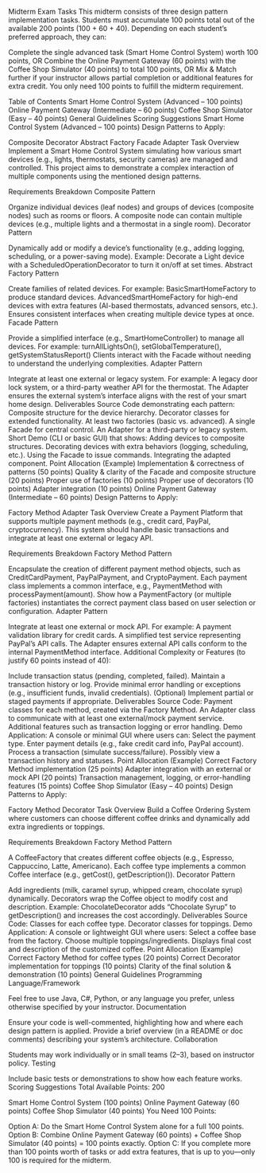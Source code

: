 Midterm Exam Tasks
This midterm consists of three design pattern implementation tasks. Students must accumulate 100 points total out of the available 200 points (100 + 60 + 40). Depending on each student’s preferred approach, they can:

Complete the single advanced task (Smart Home Control System) worth 100 points, OR
Combine the Online Payment Gateway (60 points) with the Coffee Shop Simulator (40 points) to total 100 points, OR
Mix & Match further if your instructor allows partial completion or additional features for extra credit.
You only need 100 points to fulfill the midterm requirement.

Table of Contents
Smart Home Control System (Advanced – 100 points)
Online Payment Gateway (Intermediate – 60 points)
Coffee Shop Simulator (Easy – 40 points)
General Guidelines
Scoring Suggestions
Smart Home Control System (Advanced – 100 points)
Design Patterns to Apply:

Composite
Decorator
Abstract Factory
Facade
Adapter
Task Overview
Implement a Smart Home Control System simulating how various smart devices (e.g., lights, thermostats, security cameras) are managed and controlled. This project aims to demonstrate a complex interaction of multiple components using the mentioned design patterns.

Requirements Breakdown
Composite Pattern

Organize individual devices (leaf nodes) and groups of devices (composite nodes) such as rooms or floors.
A composite node can contain multiple devices (e.g., multiple lights and a thermostat in a single room).
Decorator Pattern

Dynamically add or modify a device’s functionality (e.g., adding logging, scheduling, or a power-saving mode).
Example: Decorate a Light device with a ScheduledOperationDecorator to turn it on/off at set times.
Abstract Factory Pattern

Create families of related devices. For example:
BasicSmartHomeFactory to produce standard devices.
AdvancedSmartHomeFactory for high-end devices with extra features (AI-based thermostats, advanced sensors, etc.).
Ensures consistent interfaces when creating multiple device types at once.
Facade Pattern

Provide a simplified interface (e.g., SmartHomeController) to manage all devices. For example:
turnAllLightsOn(), setGlobalTemperature(), getSystemStatusReport()
Clients interact with the Facade without needing to understand the underlying complexities.
Adapter Pattern

Integrate at least one external or legacy system. For example:
A legacy door lock system, or a third-party weather API for the thermostat.
The Adapter ensures the external system’s interface aligns with the rest of your smart home design.
Deliverables
Source Code demonstrating each pattern:
Composite structure for the device hierarchy.
Decorator classes for extended functionality.
At least two factories (basic vs. advanced).
A single Facade for central control.
An Adapter for a third-party or legacy system.
Short Demo (CLI or basic GUI) that shows:
Adding devices to composite structures.
Decorating devices with extra behaviors (logging, scheduling, etc.).
Using the Facade to issue commands.
Integrating the adapted component.
Point Allocation (Example)
Implementation & correctness of patterns (50 points)
Quality & clarity of the Facade and composite structure (20 points)
Proper use of factories (10 points)
Proper use of decorators (10 points)
Adapter integration (10 points)
Online Payment Gateway (Intermediate – 60 points)
Design Patterns to Apply:

Factory Method
Adapter
Task Overview
Create a Payment Platform that supports multiple payment methods (e.g., credit card, PayPal, cryptocurrency). This system should handle basic transactions and integrate at least one external or legacy API.

Requirements Breakdown
Factory Method Pattern

Encapsulate the creation of different payment method objects, such as CreditCardPayment, PayPalPayment, and CryptoPayment.
Each payment class implements a common interface, e.g., PaymentMethod with processPayment(amount).
Show how a PaymentFactory (or multiple factories) instantiates the correct payment class based on user selection or configuration.
Adapter Pattern

Integrate at least one external or mock API. For example:
A payment validation library for credit cards.
A simplified test service representing PayPal’s API calls.
The Adapter ensures external API calls conform to the internal PaymentMethod interface.
Additional Complexity or Features (to justify 60 points instead of 40):

Include transaction status (pending, completed, failed).
Maintain a transaction history or log.
Provide minimal error handling or exceptions (e.g., insufficient funds, invalid credentials).
(Optional) Implement partial or staged payments if appropriate.
Deliverables
Source Code:
Payment classes for each method, created via the Factory Method.
An Adapter class to communicate with at least one external/mock payment service.
Additional features such as transaction logging or error handling.
Demo Application:
A console or minimal GUI where users can:
Select the payment type.
Enter payment details (e.g., fake credit card info, PayPal account).
Process a transaction (simulate success/failure).
Possibly view a transaction history and statuses.
Point Allocation (Example)
Correct Factory Method implementation (25 points)
Adapter integration with an external or mock API (20 points)
Transaction management, logging, or error-handling features (15 points)
Coffee Shop Simulator (Easy – 40 points)
Design Patterns to Apply:

Factory Method
Decorator
Task Overview
Build a Coffee Ordering System where customers can choose different coffee drinks and dynamically add extra ingredients or toppings.

Requirements Breakdown
Factory Method Pattern

A CoffeeFactory that creates different coffee objects (e.g., Espresso, Cappuccino, Latte, Americano).
Each coffee type implements a common Coffee interface (e.g., getCost(), getDescription()).
Decorator Pattern

Add ingredients (milk, caramel syrup, whipped cream, chocolate syrup) dynamically.
Decorators wrap the Coffee object to modify cost and description.
Example: ChocolateDecorator adds “Chocolate Syrup” to getDescription() and increases the cost accordingly.
Deliverables
Source Code:
Classes for each coffee type.
Decorator classes for toppings.
Demo Application:
A console or lightweight GUI where users:
Select a coffee base from the factory.
Choose multiple toppings/ingredients.
Displays final cost and description of the customized coffee.
Point Allocation (Example)
Correct Factory Method for coffee types (20 points)
Correct Decorator implementation for toppings (10 points)
Clarity of the final solution & demonstration (10 points)
General Guidelines
Programming Language/Framework

Feel free to use Java, C#, Python, or any language you prefer, unless otherwise specified by your instructor.
Documentation

Ensure your code is well-commented, highlighting how and where each design pattern is applied.
Provide a brief overview (in a README or doc comments) describing your system’s architecture.
Collaboration

Students may work individually or in small teams (2–3), based on instructor policy.
Testing

Include basic tests or demonstrations to show how each feature works.
Scoring Suggestions
Total Available Points: 200

Smart Home Control System (100 points)
Online Payment Gateway (60 points)
Coffee Shop Simulator (40 points)
You Need 100 Points:

Option A: Do the Smart Home Control System alone for a full 100 points.
Option B: Combine Online Payment Gateway (60 points) + Coffee Shop Simulator (40 points) = 100 points exactly.
Option C: If you complete more than 100 points worth of tasks or add extra features, that is up to you—only 100 is required for the midterm.
